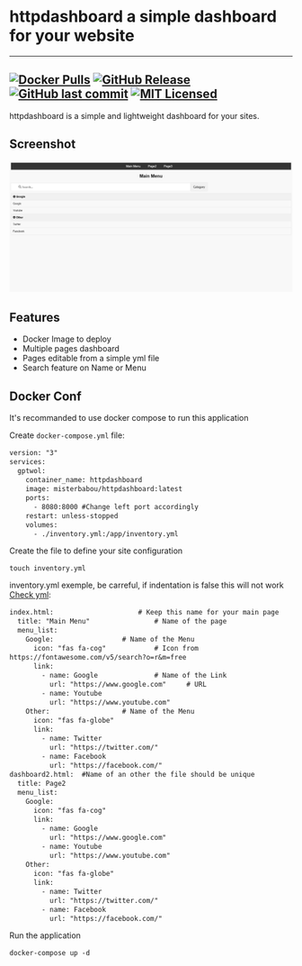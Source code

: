# httpdashboard a simple dashboard for your website

---
[![Docker Pulls](https://img.shields.io/docker/pulls/misterbabou/httpdashboard.svg?logo=docker)](https://hub.docker.com/r/misterbabou/httpdashboard)
[![GitHub Release](https://img.shields.io/github/release/Misterbabou/httpdashboard.svg?logo=github&logoColor=959DA5)](https://github.com/Misterbabou/httpdashboard/releases/latest)
[![GitHub last commit](https://img.shields.io/github/last-commit/Misterbabou/httpdashboard?logo=github&logoColor=959DA5)](https://github.com/Misterbabou/httpdashboard/commits/main)
[![MIT Licensed](https://img.shields.io/github/license/Misterbabou/httpdashboard.svg?logo=github&logoColor=959DA5)](https://github.com/Misterbabou/httpdashboard/blob/main/LICENSE.md)
---

httpdashboard is a simple and lightweight dashboard for your sites.

## Screenshot 

![httpdashboard-gui.png](/assets/httpdashboard-gui.png)

## Features 

- Docker Image to deploy
- Multiple pages dashboard
- Pages editable from a simple yml file
- Search feature on Name or Menu

## Docker Conf

It's recommanded to use docker compose to run this application


Create `docker-compose.yml` file:
```
version: "3"
services:
  gptwol:
    container_name: httpdashboard
    image: misterbabou/httpdashboard:latest
    ports:
      - 8080:8000 #Change left port accordingly
    restart: unless-stopped
    volumes:
      - ./inventory.yml:/app/inventory.yml
```

Create the file to define your site configuration
```
touch inventory.yml
```

inventory.yml exemple, be carreful, if indentation is false this will not work [Check yml](https://www.yamllint.com/):
```
index.html: 					# Keep this name for your main page
  title: "Main Menu"				# Name of the page
  menu_list:
    Google:					# Name of the Menu
      icon: "fas fa-cog"			# Icon from https://fontawesome.com/v5/search?o=r&m=free
      link:
        - name: Google				# Name of the Link
          url: "https://www.google.com"		# URL
        - name: Youtube
          url: "https://www.youtube.com"
    Other:					# Name of the Menu
      icon: "fas fa-globe"
      link:
        - name: Twitter
          url: "https://twitter.com/"
        - name: Facebook
          url: "https://facebook.com/"
dashboard2.html:  #Name of an other the file should be unique
  title: Page2    
  menu_list:
    Google:
      icon: "fas fa-cog"
      link:
        - name: Google
          url: "https://www.google.com"
        - name: Youtube
          url: "https://www.youtube.com"
    Other:
      icon: "fas fa-globe"
      link:
        - name: Twitter
          url: "https://twitter.com/"
        - name: Facebook
          url: "https://facebook.com/"
```

Run the application
```
docker-compose up -d
```